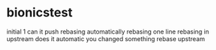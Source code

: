 # bionicstest

initial 1
can it push
rebasing automatically
rebasing one line
rebasing in upstream
does it automatic
you changed something
rebase upstream
